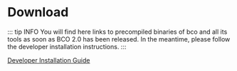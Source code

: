 ---
---

# Download

::: tip INFO
You will find here links to precompiled binaries of bco and all its tools as soon as BCO 2.0 has been released.
In the meantime, please follow the developer installation instructions.
:::

[Developer Installation Guide](/developer/installation.md)